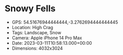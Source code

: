 # Snowy Fells

- GPS: 54.51676944444444,-3.2762694444444445
- Location: High Crag
- Tags: Landscape, Snow
- Camera: Apple iPhone 14 Pro Max
- Date: 2023-03-11T10:58:13.000+00:00
- Dimensions: 4032x3024
